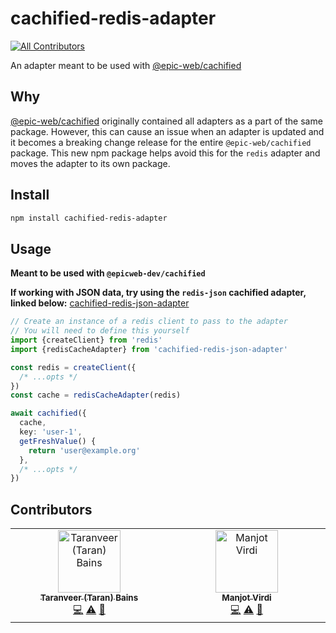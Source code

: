 # cachified-redis-adapter

[![All Contributors](https://img.shields.io/github/all-contributors/mannyv123/cachified-redis-adapter?color=ee8449&style=flat-square)](#contributors)

An adapter meant to be used with
[@epic-web/cachified](https://github.com/epicweb-dev/cachified)

## Why

[@epic-web/cachified](https://github.com/epicweb-dev/cachified) originally
contained all adapters as a part of the same package. However, this can cause an
issue when an adapter is updated and it becomes a breaking change release for
the entire `@epic-web/cachified` package. This new npm package helps avoid this
for the `redis` adapter and moves the adapter to its own package.

## Install

```bash
npm install cachified-redis-adapter
```

## Usage

**Meant to be used with `@epicweb-dev/cachified`**

**If working with JSON data, try using the `redis-json` cachified adapter,
linked below:**
[cachified-redis-json-adapter](https://github.com/tearingItUp786/cachified-redis-json-adapter)

```ts
// Create an instance of a redis client to pass to the adapter
// You will need to define this yourself
import {createClient} from 'redis'
import {redisCacheAdapter} from 'cachified-redis-json-adapter'

const redis = createClient({
  /* ...opts */
})
const cache = redisCacheAdapter(redis)

await cachified({
  cache,
  key: 'user-1',
  getFreshValue() {
    return 'user@example.org'
  },
  /* ...opts */
})
```

## Contributors

<!-- ALL-CONTRIBUTORS-LIST:START - Do not remove or modify this section -->
<!-- prettier-ignore-start -->
<!-- markdownlint-disable -->
<table>
  <tbody>
    <tr>
      <td align="center" valign="top" width="14.28%"><a href="https://twitter.com/tearingitup786"><img src="https://avatars.githubusercontent.com/u/16584942?v=4?s=100" width="100px;" alt="Taranveer (Taran) Bains"/><br /><sub><b>Taranveer (Taran) Bains</b></sub></a><br /><a href="#code-tearingItUp786" title="Code">💻</a> <a href="#test-tearingItUp786" title="Tests">⚠️</a> <a href="#doc-tearingItUp786" title="Documentation">📖</a></td>
      <td align="center" valign="top" width="14.28%"><a href="https://github.com/mannyv123"><img src="https://avatars.githubusercontent.com/u/123426666?v=4?s=100" width="100px;" alt="Manjot Virdi"/><br /><sub><b>Manjot Virdi</b></sub></a><br /><a href="#code-mannyv123" title="Code">💻</a> <a href="#test-mannyv123" title="Tests">⚠️</a> <a href="#doc-mannyv123" title="Documentation">📖</a></td>
    </tr>
  </tbody>
</table>

<!-- markdownlint-restore -->
<!-- prettier-ignore-end -->

<!-- ALL-CONTRIBUTORS-LIST:END -->
